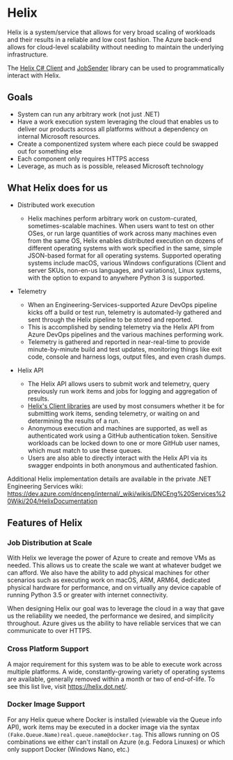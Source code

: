 # Helix

Helix is a system/service that allows for very broad scaling of workloads and their results in a reliable and low cost fashion. The Azure back-end allows for cloud-level scalability without needing to maintain the underlying infrastructure.

The [Helix C# Client](/src/Microsoft.DotNet.Helix/Client/CSharp) and [JobSender](/src/Microsoft.DotNet.Helix/JobSender) library can be used to programmatically interact with Helix.

## Goals

* System can run any arbitrary work (not just .NET)
* Have a work execution system leveraging the cloud that enables us to deliver our products across all platforms without a dependency on internal Microsoft resources.
* Create a componentized system where each piece could be swapped out for something else
* Each component only requires HTTPS access
* Leverage, as much as is possible, released Microsoft technology

## What Helix does for us

- Distributed work execution

	- Helix machines perform arbitrary work on custom-curated, sometimes-scalable machines. When users want to test on other OSes, or run large quantities of work across many machines even from the same OS, Helix enables distributed execution on dozens of different operating systems with work specified in the same, simple JSON-based format for all operating systems. Supported operating systems include macOS, various Windows configurations (Client and server SKUs, non-en-us languages, and variations), Linux systems, with the option to expand to anywhere Python 3 is supported.

- Telemetry

    - When an Engineering-Services-supported Azure DevOps pipeline kicks off a build or test run, telemetry is automated-ly gathered and sent through the Helix pipeline to be stored and reported. 
    - This is accomplished by sending telemetry via the Helix API from Azure DevOps pipelines and the various machines performing work.
    - Telemetry is gathered and reported in near-real-time to provide minute-by-minute build and test updates, monitoring things like exit code, console and harness logs, output files, and even crash dumps.   

- Helix API

	- The Helix API allows users to submit work and telemetry, query previously run work items and jobs for logging and aggregation of results.
	- [Helix's Client libraries](/src/Microsoft.DotNet.Helix) are used by most consumers whether it be for submitting work items, sending telemetry, or waiting on and determining the results of a run.
	- Anonymous execution and machines are supported, as well as authenticated work using a GitHub authentication token. Sensitive workloads can be locked down to one or more GitHub user names, which must match to use these queues. 
	- Users are also able to directly interact with the Helix API via its swagger endpoints in both anonymous and authenticated fashion.

Additional Helix implementation details are available in the private .NET Engineering Services wiki: https://dev.azure.com/dnceng/internal/_wiki/wikis/DNCEng%20Services%20Wiki/204/HelixDocumentation

## Features of Helix

### Job Distribution at Scale
With Helix we leverage the power of Azure to create and remove VMs as needed.  This allows us to create the scale we want at whatever budget we can afford.  We also have the ability to add physical machines for other scenarios such as executing work on macOS, ARM, ARM64, dedicated physical hardware for performance, and on virtually any device capable of running Python 3.5 or greater with internet connectivity.

When designing Helix our goal was to leverage the cloud in a way that gave us the reliability we needed, the performance we desired, and simplicity throughout. Azure gives us the ability to have reliable services that we can communicate to over HTTPS.

### Cross Platform Support
A major requirement for this system was to be able to execute work across multiple platforms.  A wide, constantly-growing variety of operating systems are available, generally removed within a month or two of end-of-life.  To see this list live, visit <https://helix.dot.net/>.

### Docker Image Support
For any Helix queue where Docker is installed (viewable via the Queue info API), work items may be executed in a docker image via the syntax `(Fake.Queue.Name)real.queue.name@docker.tag`.  This allows running on OS combinations we either can't install on Azure (e.g. Fedora Linuxes) or which only support Docker (Windows Nano, etc.)
